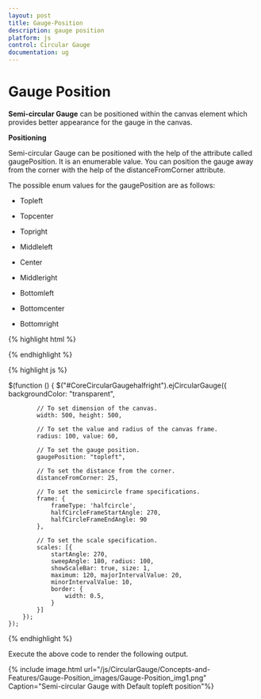 ```yaml
---
layout: post
title: Gauge-Position
description: gauge position
platform: js
control: Circular Gauge
documentation: ug
---
```


# Gauge Position

**Semi-circular Gauge** can be positioned within the canvas element which provides better appearance for the gauge in the canvas.

**Positioning**

Semi-circular Gauge can be positioned with the help of the attribute called gaugePosition. It is an enumerable value. You can position the gauge away from the corner with the help of the distanceFromCorner attribute. 

The possible enum values for the gaugePosition are as follows:

* Topleft

* Topcenter

* Topright

* Middleleft

* Center

* Middleright

* Bottomleft

* Bottomcenter

* Bottomright

{% highlight html %}

<div style=”float: left” id=”gauge1”></div>
<div id=" CoreCircularGaugehalfright "> </div>

{% endhighlight %}


{% highlight js %}


 $(function () {
        $("#CoreCircularGaugehalfright").ejCircularGauge({
            backgroundColor: "transparent",

            // To set dimension of the canvas.
            width: 500, height: 500,

            // To set the value and radius of the canvas frame.
            radius: 100, value: 60,

            // To set the gauge position.
            gaugePosition: "topleft",

            // To set the distance from the corner.
            distanceFromCorner: 25,

            // To set the semicircle frame specifications.
            frame: {
                frameType: 'halfcircle',
                halfCircleFrameStartAngle: 270,
                halfCircleFrameEndAngle: 90
            },

            // To set the scale specification.
            scales: [{
                startAngle: 270,
                sweepAngle: 180, radius: 100,
                showScaleBar: true, size: 1,
                maximum: 120, majorIntervalValue: 20,
                minorIntervalValue: 10,
                border: {
                    width: 0.5,
                }
            }]
        });
    });




{% endhighlight %}



Execute the above code to render the following output.

{% include image.html url="/js/CircularGauge/Concepts-and-Features/Gauge-Position_images/Gauge-Position_img1.png" Caption="Semi-circular Gauge with Default topleft position"%}

